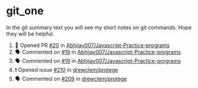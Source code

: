 # git_one
In the git summary text you will see my short notes on git commands. Hope they will be helpful.

<!--START_SECTION:activity-->
1. 💪 Opened PR [#20](https://github.com/Abhijay007/Javascript-Practice-programs/pull/20) in [Abhijay007/Javascript-Practice-programs](https://github.com/Abhijay007/Javascript-Practice-programs)
2. 🗣 Commented on [#19](https://github.com/Abhijay007/Javascript-Practice-programs/issues/19) in [Abhijay007/Javascript-Practice-programs](https://github.com/Abhijay007/Javascript-Practice-programs)
3. 🗣 Commented on [#19](https://github.com/Abhijay007/Javascript-Practice-programs/issues/19) in [Abhijay007/Javascript-Practice-programs](https://github.com/Abhijay007/Javascript-Practice-programs)
4. ❗️ Opened issue [#210](https://github.com/drewclem/protege/issues/210) in [drewclem/protege](https://github.com/drewclem/protege)
5. 🗣 Commented on [#209](https://github.com/drewclem/protege/issues/209) in [drewclem/protege](https://github.com/drewclem/protege)
<!--END_SECTION:activity-->
